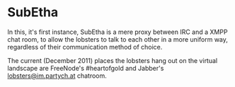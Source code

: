 # SubEtha

In this, it's first instance, SubEtha is a mere proxy between IRC and a XMPP chat room, to allow the lobsters to talk to each other in a more uniform way, regardless of their communication method of choice.

The current (December 2011) places the lobsters hang out on the virtual landscape are FreeNode's #heartofgold and Jabber's lobsters@im.partych.at chatroom.
